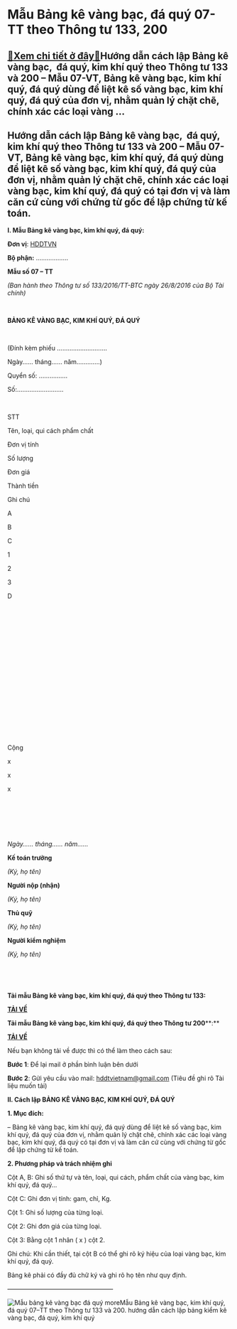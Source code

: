 Mẫu Bảng kê vàng bạc, đá quý 07-TT theo Thông tư 133, 200
=========================================================

[:gift:Xem chi tiết ở đây:gift:](https://hddtvn.com/mau-bang-ke-vang-bac-da-quy-07-tt-theo-thong-tu-133-200/)Hướng dẫn cách lập Bảng kê vàng bạc,  đá quý, kim khí quý theo Thông tư 133 và 200 – Mẫu 07-VT, Bảng kê vàng bạc, kim khí quý, đá quý dùng để liệt kê số vàng bạc, kim khí quý, đá quý của đơn vị, nhằm quản lý chặt chẽ, chính xác các loại vàng …
----------------------------------------------------------------------------------------------------------------------------------------------------------------------------------------------------------------------------------------------------------------



Hướng dẫn cách lập Bảng kê vàng bạc,  đá quý, kim khí quý theo Thông tư 133 và 200 – Mẫu 07-VT, Bảng kê vàng bạc, kim khí quý, đá quý dùng để liệt kê số vàng bạc, kim khí quý, đá quý của đơn vị, nhằm quản lý chặt chẽ, chính xác các loại vàng bạc, kim khí quý, đá quý có tại đơn vị và làm căn cứ cùng với chứng từ gốc để lập chứng từ kế toán.
--------------------------------------------------------------------------------------------------------------------------------------------------------------------------------------------------------------------------------------------------------------------------------------------------------------------------------------------------------------------


**I. Mẫu Bảng kê vàng bạc, kim khí quý, đá quý:**






**Đơn vị**: [HDDTVN](http://hddtvn.com/ "HDDTVN")  

**Bộ phận:** ………………

**Mẫu số 07 – TT**  

*(Ban hành theo Thông tư số 133/2016/TT-BTC ngày 26/8/2016 của Bộ Tài chính)*



 



**BẢNG KÊ VÀNG BẠC, KIM KHÍ QUÝ, ĐÁ QUÝ**  

  




(Đính kèm phiếu ……………………….  

 Ngày…… tháng…… năm………….)

Quyển số: …………….  

 Số:……………………..



 






STT

Tên, loại, qui cách phẩm chất

Đơn vị tính

Số lượng

Đơn giá

Thành tiền

Ghi chú



A

B

C

1

2

3

D



 

   

    

  

 

 

 

 

 



 

Cộng

x

x

x

 

 



 



*Ngày…… tháng…… năm……*




**Kế toán trưởng**  

*(Ký, họ tên)*

**Người nộp (nhận)**  

*(Ký, họ tên)*

**Thủ quỹ**  

*(Ký, họ tên)*

**Người kiểm nghiệm**  

*(Ký, họ tên)*



   

   

**Tải mẫu Bảng kê vàng bạc, kim khí quý, đá quý theo Thông tư 133:**



[**TẢI VỀ**](http://drive.google.com/open?id=0B24q-XZt4667SXZGNU5CejB4cDQ "tải theo thông tư 133")

**Tải mẫu Bảng kê vàng bạc, kim khí quý, đá quý theo Thông tư 200****:**



[**TẢI VỀ**](https://drive.google.com/file/d/0B24q-XZt4667ME1SWEUyX0FmTzA "tải theo thông tư 200")
   

Nếu bạn không tải về được thì có thể làm theo cách sau:  

**Bước 1**: Để lại mail ở phần bình luận bên dưới  

**Bước 2**: Gửi yêu cầu vào mail: [hddtvietnam@gmail.com](mailto:hddtvietnam@gmail.com) (Tiêu đề ghi rõ Tài liệu muốn tải)



**II. Cách lập BẢNG KÊ VÀNG BẠC, KIM KHÍ QUÝ, ĐÁ QUÝ**


**1. Mục đích:**   

– Bảng kê vàng bạc, kim khí quý, đá quý dùng để liệt kê số vàng bạc, kim khí quý, đá quý của đơn vị, nhằm quản lý chặt chẽ, chính xác các loại vàng bạc, kim khí quý, đá quý có tại đơn vị và làm căn cứ cùng với chứng từ gốc để lập chứng từ kế toán.


**2. Phương pháp và trách nhiệm ghi**  

Cột A, B: Ghi số thứ tự và tên, loại, qui cách, phẩm chất của vàng bạc, kim khí quý, đá quý…  

Cột C: Ghi đơn vị tính: gam, chỉ, Kg.  

Cột 1: Ghi số lượng của từng loại.  

Cột 2: Ghi đơn giá của từng loại.  

Cột 3: Bằng cột 1 nhân ( x ) cột 2.


Ghi chú: Khi cần thiết, tại cột B có thể ghi rõ ký hiệu của loại vàng bạc, kim khí quý, đá quý.


Bảng kê phải có đầy đủ chữ ký và ghi rõ họ tên như quy định.



—————————————————  

![Mẫu bảng kê vàng bạc đá quý](https://hddtvn.com/wp-content/uploads/2021/01/bang-ke-vang-bac-da-quy.png "Mẫu bảng kê vàng bạc đá quý")
moreMẫu Bảng kê vàng bạc, kim khí quý, đá quý 07–TT theo Thông tư 133 và 200. hướng dẫn cách lập bảng kiểm kê vàng bạc, đá quý, kim khí quý

